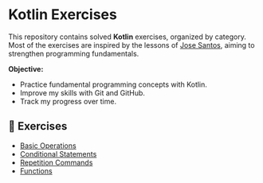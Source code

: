 # Kotlin Exercises

This repository contains solved **Kotlin** exercises, organized by category.
Most of the exercises are inspired by the lessons
of [Jose Santos](https://www.youtube.com/@airamez), aiming
to strengthen programming fundamentals.

**Objective:**

- Practice fundamental programming concepts with Kotlin.
- Improve my skills with Git and GitHub.
- Track my progress over time.

## 📌 Exercises

- [Basic Operations](basic_operations/README.md)
- [Conditional Statements](if_command/README.md)
- [Repetition Commands](repetition_commands/README.md)
- [Functions](functions/README.md)